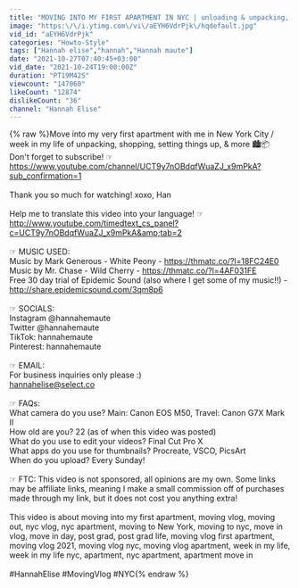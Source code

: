 ```yaml
---
title: "MOVING INTO MY FIRST APARTMENT IN NYC | unloading & unpacking, setting things up, building furniture"
image: "https:\/\/i.ytimg.com\/vi\/aEYH6VdrPjk\/hqdefault.jpg"
vid_id: "aEYH6VdrPjk"
categories: "Howto-Style"
tags: ["Hannah elise","hannah","Hannah maute"]
date: "2021-10-27T07:40:45+03:00"
vid_date: "2021-10-24T19:00:00Z"
duration: "PT19M42S"
viewcount: "147060"
likeCount: "12874"
dislikeCount: "36"
channel: "Hannah Elise"
---
```

{% raw %}Move into my very first apartment with me in New York City / week in my life of unpacking, shopping, setting things up, &amp; more 🏙📦<br />Don't forget to subscribe! ☞ <a rel="nofollow" target="blank" href="https://www.youtube.com/channel/UCT9y7nOBdqfWuaZJ_x9mPkA?sub_confirmation=1">https://www.youtube.com/channel/UCT9y7nOBdqfWuaZJ_x9mPkA?sub_confirmation=1</a><br /><br />Thank you so much for watching! xoxo, Han<br /><br />Help me to translate this video into your language! ☞ <a rel="nofollow" target="blank" href="http://www.youtube.com/timedtext_cs_panel?c=UCT9y7nOBdqfWuaZJ_x9mPkA&amp;tab=2">http://www.youtube.com/timedtext_cs_panel?c=UCT9y7nOBdqfWuaZJ_x9mPkA&amp;tab=2</a><br /><br />☞ MUSIC USED:<br />Music by Mark Generous - White Peony - <a rel="nofollow" target="blank" href="https://thmatc.co/?l=18FC24E0">https://thmatc.co/?l=18FC24E0</a> <br />Music by Mr. Chase - Wild Cherry - <a rel="nofollow" target="blank" href="https://thmatc.co/?l=4AF031FE">https://thmatc.co/?l=4AF031FE</a> <br />Free 30 day trial of Epidemic Sound (also where I get some of my music!!) -  <a rel="nofollow" target="blank" href="http://share.epidemicsound.com/3qm8p6">http://share.epidemicsound.com/3qm8p6</a> <br /><br />☞ SOCIALS:<br />Instagram @hannahemaute<br />Twitter @hannahemaute<br />TikTok: hannahemaute<br />Pinterest: hannahemaute<br /><br />☞ EMAIL:<br />For business inquiries only please :)<br />hannahelise@select.co<br /><br />☞ FAQs:<br />What camera do you use? Main: Canon EOS M50, Travel: Canon G7X Mark II<br />How old are you? 22 (as of when this video was posted)<br />What do you use to edit your videos? Final Cut Pro X<br />What apps do you use for thumbnails? Procreate, VSCO, PicsArt<br />When do you upload? Every Sunday!<br /><br />☞ FTC: This video is not sponsored, all opinions are my own. Some links may be affiliate links, meaning I make a small commission off of purchases made through my link, but it does not cost you anything extra!<br /><br />This video is about moving into my first apartment, moving vlog, moving out, nyc vlog, nyc apartment, moving to New York, moving to nyc, move in vlog, move in day, post grad, post grad life, moving vlog first apartment, moving vlog 2021, moving vlog nyc, moving vlog apartment, week in my life, week in my life nyc, apartment, nyc apartment, apartment move in<br /><br />#HannahElise #MovingVlog #NYC{% endraw %}
